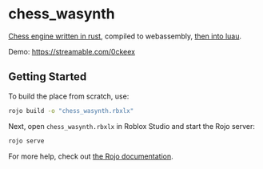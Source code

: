 # chess_wasynth
[Chess engine written in rust](https://github.com/Someon1e/chess), compiled to webassembly, [then into luau](https://github.com/Rerumu/Wasynth).

Demo: https://streamable.com/0ckeex

## Getting Started
To build the place from scratch, use:

```bash
rojo build -o "chess_wasynth.rbxlx"
```

Next, open `chess_wasynth.rbxlx` in Roblox Studio and start the Rojo server:

```bash
rojo serve
```

For more help, check out [the Rojo documentation](https://rojo.space/docs).